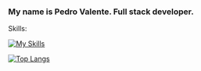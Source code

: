 ###                                                      My name is Pedro Valente. Full stack developer.

Skills:

[![My Skills](https://skillicons.dev/icons?i=html,css,js,nodejs,ts,express,nest,react,next,java,spring,php,laravel,docker,aws,mysql,postgres,mongodb,redis,prisma,graphql,webpack,cloudflare,electron,discordjs)](https://skillicons.dev)



[![Top Langs](https://github-readme-stats.vercel.app/api/top-langs/?username=HenriqueValente09&langs_count=10&size_weight=0.8&count_weight=2)](https://github.com/anuraghazra/github-readme-stats)
<!--
**HenriqueValente09/HenriqueValente09** is a ✨ _special_ ✨ repository because its `README.md` (this file) appears on your GitHub profile.

Here are some ideas to get you started:

- 🔭 I’m currently working on ...
- 🌱 I’m currently learning ...
- 👯 I’m looking to collaborate on ...
- 🤔 I’m looking for help with ...
- 💬 Ask me about ...
- 📫 How to reach me: ...
- 😄 Pronouns: ...
- ⚡ Fun fact: ...
-->
